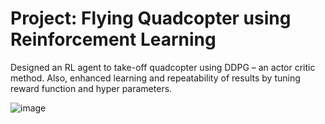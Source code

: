 # Project: Flying Quadcopter using Reinforcement Learning

Designed an RL agent to take-off quadcopter using DDPG – an actor critic method. Also, enhanced learning and repeatability of results by tuning reward function and hyper parameters.

![image](https://user-images.githubusercontent.com/49537918/56246568-9c2f0e80-605f-11e9-80c0-bd0c36fa8926.png)

